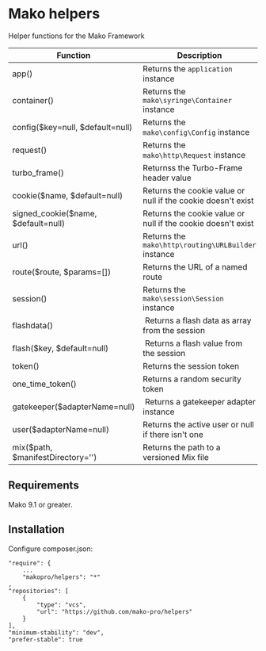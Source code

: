 # Mako helpers

Helper functions for the Mako Framework

| Function                              | Description                                                  |
|---------------------------------------|--------------------------------------------------------------|
| app()                                 | Returns the `application` instance                           |
| container()                           | Returns the `mako\syringe\Container` instance                |
| config($key=null, $default=null)      | Returns the `mako\config\Config` instance                    |
| request()                             | Returns the `mako\http\Request` instance                     |
| turbo_frame()                         | Returnss the Turbo-Frame header value                        |
| cookie($name, $default=null)          | Returns the cookie value or null if the cookie doesn't exist |
| signed_cookie($name, $default=null)   | Returns the cookie value or null if the cookie doesn't exist |
| url()                                 | Returns the `mako\http\routing\URLBuilder` instance          |
| route($route, $params=[])             | Returns the URL of a named route                             |
| session()                             | Returns the `mako\session\Session` instance                  |
| flashdata()                           | Returns a flash data as array from the session               |
| flash($key, $default=null)            | Returns a flash value from the session                       |
| token()                               | Returns the session token                                    |
| one_time_token()                      | Returns a random security token                              |
| gatekeeper($adapterName=null)         | Returns a gatekeeper adapter instance                        |
| user($adapterName=null)               | Returns the active user or null if there isn't one           |
| mix($path, $manifestDirectory='')     | Returns the path to a versioned Mix file                     |

## Requirements

Mako 9.1 or greater.

## Installation

Configure composer.json:

	"require": {
		...
		"makopro/helpers": "*"
	,
    "repositories": [
        {
            "type": "vcs",
            "url": "https://github.com/mako-pro/helpers"
        }
    ],
    "minimum-stability": "dev",
	"prefer-stable": true
	